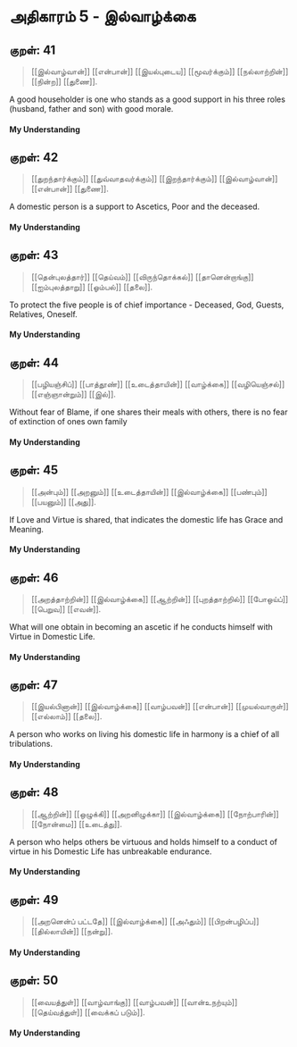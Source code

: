 # அதிகாரம் 5 - இல்வாழ்க்கை

## குறள்: 41
>[[இல்வாழ்வான்]] [[என்பான்]] [[இயல்புடைய]] [[மூவர்க்கும்]] 
>[[நல்லாற்றின்]] [[நின்ற]] [[துணை]].

A good householder is one who stands as a good support in his three roles (husband, father and son) with good morale.

#### My Understanding

## குறள்: 42
>[[துறந்தார்க்கும்]] [[துவ்வாதவர்க்கும்]] [[இறந்தார்க்கும்]] 
>[[இல்வாழ்வான்]] [[என்பான்]] [[துணை]].

A domestic person is a support to Ascetics, Poor and the deceased.

#### My Understanding

## குறள்: 43
>[[தென்புலத்தார்]] [[தெய்வம்]] [[விருந்தொக்கல்]] [[தானென்றாங்கு]] 
>[[ஐம்புலத்தாறு]] [[ஓம்பல்]] [[தலை]].

To protect the five people is of chief importance - Deceased, God, Guests, Relatives, Oneself.

#### My Understanding

## குறள்: 44
>[[பழியஞ்சிப்]] [[பாத்தூண்]] [[உடைத்தாயின்]] [[வாழ்க்கை]] 
>[[வழியெஞ்சல்]] [[எஞ்ஞான்றும்]] [[இல்]].

Without fear of Blame, if one shares their meals with others, there is no fear of extinction of ones own family
#### My Understanding

## குறள்: 45
>[[அன்பும்]] [[அறனும்]] [[உடைத்தாயின்]] [[இல்வாழ்க்கை]] 
>[[பண்பும்]] [[பயனும்]] [[அது]].

If Love and Virtue is shared, that indicates the domestic life has Grace and Meaning.
#### My Understanding

## குறள்: 46
>[[அறத்தாற்றின்]] [[இல்வாழ்க்கை]] [[ஆற்றின்]] [[புறத்தாற்றில்]] 
>[[போஒய்ப்]] [[பெறுவ]] [[எவன்]].

What will one obtain in becoming an ascetic if he conducts himself with Virtue in Domestic Life.
#### My Understanding

## குறள்: 47
>[[இயல்பினான்]] [[இல்வாழ்க்கை]] [[வாழ்பவன்]] [[என்பான்]] 
>[[முயல்வாருள்]] [[எல்லாம்]] [[தலை]].

A person who works on living his domestic life in harmony is a chief of all tribulations.

#### My Understanding

## குறள்: 48
>[[ஆற்றின்]] [[ஒழுக்கி]] [[அறனிழுக்கா]] [[இல்வாழ்க்கை]] 
>[[நோற்பாரின்]] [[நோன்மை]] [[உடைத்து]].

A person who helps others be virtuous and holds himself to a conduct of virtue in his Domestic Life has unbreakable endurance.

#### My Understanding

## குறள்: 49
>[[அறனென்ப் பட்டதே]] [[இல்வாழ்க்கை]] [[அஃதும்]] 
>[[பிறன்பழிப்ப]] [[தில்லாயின்]] [[நன்று]].

#### My Understanding

## குறள்: 50
>[[வையத்துள்]] [[வாழ்வாங்கு]] [[வாழ்பவன்]] [[வான்உநற்யும்]] 
>[[தெய்வத்துள்]] [[வைக்கப் படும்]].

#### My Understanding
